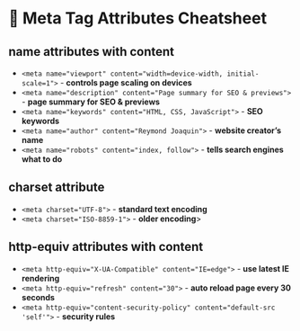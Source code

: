 # 🧠 Meta Tag Attributes Cheatsheet

## name attributes with content
- `<meta name="viewport" content="width=device-width, initial-scale=1">` - **controls page scaling on devices**
- `<meta name="description" content="Page summary for SEO & previews">` - **page summary for SEO & previews**
- `<meta name="keywords" content="HTML, CSS, JavaScript">` - **SEO keywords**
- `<meta name="author" content="Reymond Joaquin">` - **website creator’s name**
- `<meta name="robots" content="index, follow">` - **tells search engines what to do**

## charset attribute
- `<meta charset="UTF-8">` - **standard text encoding**
- `<meta charset="ISO-8859-1">` - **older encoding**>

## http-equiv attributes with content
- `<meta http-equiv="X-UA-Compatible" content="IE=edge">` - **use latest IE rendering**
- `<meta http-equiv="refresh" content="30">` - **auto reload page every 30 seconds**
- `<meta http-equiv="content-security-policy" content="default-src 'self'">` - **security rules**

